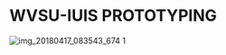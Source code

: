 # WVSU-IUIS PROTOTYPING
![img_20180417_083543_674 1](https://user-images.githubusercontent.com/29695512/38842122-a9f9f8c2-421a-11e8-8e57-42c869860a73.jpg)

